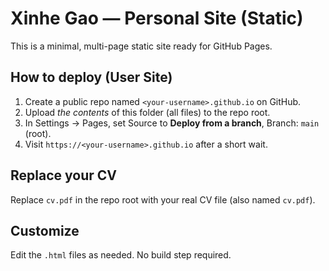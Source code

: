 # Xinhe Gao — Personal Site (Static)

This is a minimal, multi-page static site ready for GitHub Pages.

## How to deploy (User Site)
1. Create a public repo named `<your-username>.github.io` on GitHub.
2. Upload *the contents* of this folder (all files) to the repo root.
3. In Settings → Pages, set Source to **Deploy from a branch**, Branch: `main` (root).
4. Visit `https://<your-username>.github.io` after a short wait.

## Replace your CV
Replace `cv.pdf` in the repo root with your real CV file (also named `cv.pdf`).

## Customize
Edit the `.html` files as needed. No build step required.